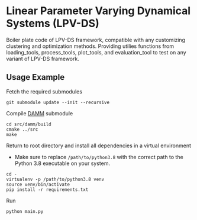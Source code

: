 # Linear Parameter Varying Dynamical Systems (LPV-DS)

Boiler plate code of LPV-DS framework, compatible with any customizing clustering and optimization methods. Providing utilies functions from loading_tools, process_tools, plot_tools, and evaluation_tool to test on any variant of LPV-DS framework.


<!-- ![Picture1](https://github.com/SunannnSun/damm_lpvds/assets/97807687/5a72467b-c771-4e8a-a0e0-7828efa59952) -->




## Usage Example

Fetch the required submodules
```
git submodule update --init --recursive
```

Compile [DAMM](https://github.com/SunannnSun/damm) submodule
```
cd src/damm/build
cmake ../src
make
```

Return to root directory and install all dependencies in a virtual environment
- Make sure to replace `/path/to/python3.8` with the correct path to the Python 3.8 executable on your system. 

```
cd -
virtualenv -p /path/to/python3.8 venv
source venv/bin/activate
pip install -r requirements.txt
```

Run 
```
python main.py
```
